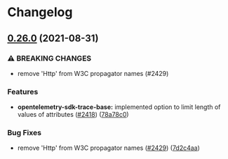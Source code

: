 # Changelog

## [0.26.0](https://www.github.com/open-telemetry/opentelemetry-js/compare/core-v0.25.0...core-v0.26.0) (2021-08-31)


### ⚠ BREAKING CHANGES

* remove 'Http' from W3C propagator names (#2429)

### Features

* **opentelemetry-sdk-trace-base:** implemented option to limit length of values of attributes ([#2418](https://www.github.com/open-telemetry/opentelemetry-js/issues/2418)) ([78a78c0](https://www.github.com/open-telemetry/opentelemetry-js/commit/78a78c093c2df24b66c47af4e037da9a6098fedb))


### Bug Fixes

* remove 'Http' from W3C propagator names ([#2429](https://www.github.com/open-telemetry/opentelemetry-js/issues/2429)) ([7d2c4aa](https://www.github.com/open-telemetry/opentelemetry-js/commit/7d2c4aaeb08e6c680f8b46cefcdfe955d7abe4b2))

